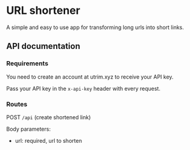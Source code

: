 # URL shortener
A simple and easy to use app for transforming long urls into short links.

## API documentation

### Requirements

You need to create an account at utrim.xyz to receive your API key.

Pass your API key in the `x-api-key` header with every request.

### Routes

POST `/api` (create shortened link)

Body parameters:

- url: required, url to shorten
